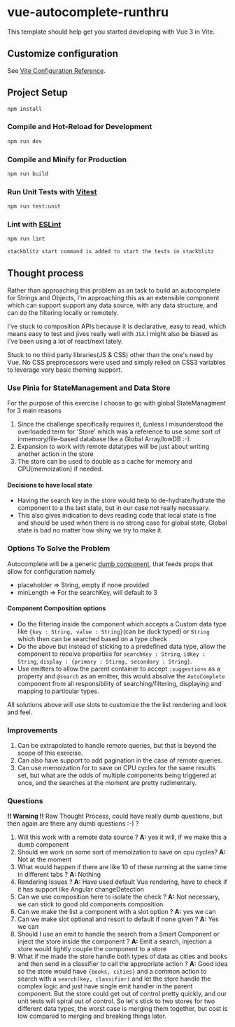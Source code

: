 # vue-autocomplete-runthru

This template should help get you started developing with Vue 3 in Vite.

## Customize configuration

See [Vite Configuration Reference](https://vitejs.dev/config/).

## Project Setup

```sh
npm install
```

### Compile and Hot-Reload for Development

```sh
npm run dev
```

### Compile and Minify for Production

```sh
npm run build
```

### Run Unit Tests with [Vitest](https://vitest.dev/)

```sh
npm run test:unit
```

### Lint with [ESLint](https://eslint.org/)

```sh
npm run lint
```

```sh
stackblitz start command is added to start the tests in stackblitz
```

## Thought process

Rather than approaching this problem as an task to build an autocomplete for Strings and Objects, I'm approaching this as an extensible component which can support support any data source, with any data structure, and can do the filtering locally or remotely.

I've stuck to composition APIs because it is declarative, easy to read, which means easy to test and jives really well with `JSX`.I might also be biased as I've been using a lot of react/next lately.

Stuck to no third party libraries(JS & CSS) other than the one's need by Vue.
No CSS preprocessors were used and simply relied on CSS3 variables to leverage very basic theming support.

### Use Pinia for StateManagement and Data Store

For the purpose of this exercise I choose to go with global StateManagment for 3 main reasons

1. Since the challenge specifically requires it, (unless I misunderstood the overloaded term for 'Store' which was a reference to use some sort of inmemory/file-based database like a Global Array/lowDB :-).
2. Expansion to work with remote datatypes will be just about writing another action in the store
3. The store can be used to double as a cache for memory and CPU(memoization) if needed.

#### Decisions to have local state

- Having the search key in the store would help to de-hydrate/hydrate the component to a the last state, but in our case not really necessary.
- This also gives indication to devs reading code that local state is fine and should be used when there is no strong case for global state, Global state is bad no matter how shiny we try to make it.

### Options To Solve the Problem

Autocomplete will be a generic [dumb component](https://javascript.plainenglish.io/react-all-about-components-35650a02ff50), that feeds props that allow for configuration namely

- placeholder => String, empty if none provided
- minLength => For the searchKey, will default to 3

#### Component Composition options

- Do the filtering inside the component which accepts a Custom data type like `{key : String, value : String}`(can be duck typed) or `String` which then can be searched based on a type check
- Do the above but instead of sticking to a predefined data type, allow the component to receive properties for `searchKey : String`, `idKey : String`, `display : {primary : Stirng, secondary : String}`.
- Use emitters to allow the parent container to accept `:suggestions` as a property and `@search` as an emitter, this would absolve the `AutoComplete` component from all responsibility of searching/filtering, displaying and mapping to particular types.

All solutions above will use slots to customize the the list rendering and look and feel.

### Improvements

1. Can be extrapolated to handle remote queries, but that is beyond the scope of this exercise.
2. Can also have support to add pagination in the case of remote queries.
3. Can use memoization for to save on CPU cycles for the same results set, but what are the odds of multiple components being triggered at once, and the searches at the moment are pretty rudimentary.

### Questions

__!! Warning !!__
Raw Thought Process, could have really dumb questions, but then again are there any dumb questions :-) ?

1. Will this work with a remote data source ?
   __A:__ yes it will, if we make this a dumb component
2. Should we work on some sort of memoization to save on cpu cycles?
__A:__ Not at the moment
1. What would happen if there are like 10 of these running at the same time in different tabs ?
   __A:__ Nothing
2. Rendering Issues ?
   __A:__ Have used default Vue rendering, have to check if it has support like Angular changeDetection
3. Can we use composition here to isolate the check ?
   __A:__ Not necessary, we can stick to good old components composition
4. Can we make the list a component with a slot option ?
   __A:__ yes we can
5. Can we make slot optional and resort to default if none given ?
   __A:__ Yes we can
6. Should I use an emit to handle the search from a Smart Component or inject the store inside the component ?
   __A:__ Emit a search, injection a store would tightly couple the component to a store
7. What if me made the store handle both types of data as cities and books and then send in a classifier to call the appropriate action ?
__A:__ Good idea so the store would have `{books, cities}` and a common action to search with a `search(key, classifier)` and let the store handle the complex logic and just have single emit handler in the parent component. But the store could get out of control pretty quickly, and our unit tests will spiral out of control. So let's stick to two stores for two different data types, the worst case is merging them together, but cost is low compared to merging and breaking things later.
